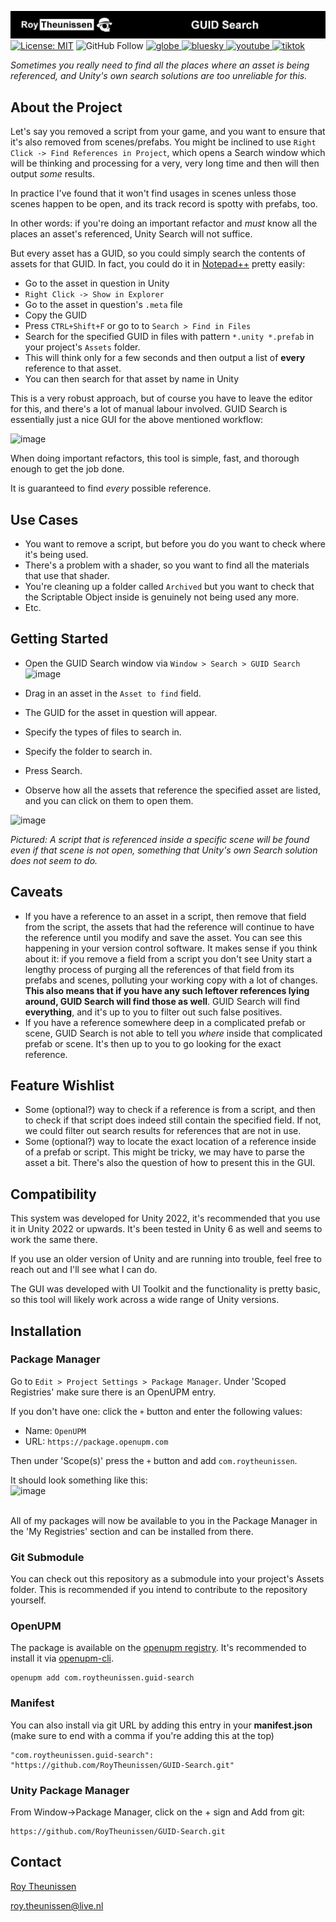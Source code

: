 [![Roy Theunissen](Documentation~/Github%20Header.jpg)](http://roytheunissen.com)
[![License: MIT](https://img.shields.io/badge/License-MIT-brightgreen.svg)](LICENSE.md)
![GitHub Follow](https://img.shields.io/github/followers/RoyTheunissen?label=RoyTheunissen&style=social)
<a href="https://roytheunissen.com" target="blank"><picture>
    <source media="(prefers-color-scheme: dark)" srcset="https://github.com/RoyTheunissen/RoyTheunissen/raw/master/globe_dark.png">
    <source media="(prefers-color-scheme: light)" srcset="https://github.com/RoyTheunissen/RoyTheunissen/raw/master/globe_light.png">
    <img alt="globe" src="globe_dark.png" width="20" height="20" />
</picture></a>
<a href="https://bsky.app/profile/roytheunissen.com" target="blank"><picture>
    <source media="(prefers-color-scheme: dark)" srcset="https://github.com/RoyTheunissen/RoyTheunissen/raw/master/bluesky_dark.png">
    <source media="(prefers-color-scheme: light)" srcset="https://github.com/RoyTheunissen/RoyTheunissen/raw/master/bluesky_light.png">
    <img alt="bluesky" src="bluesky_dark.png" width="20" height="20" />
</picture></a>
<a href="https://www.youtube.com/c/r_m_theunissen" target="blank"><picture>
    <source media="(prefers-color-scheme: dark)" srcset="https://github.com/RoyTheunissen/RoyTheunissen/raw/master/youtube_dark.png">
    <source media="(prefers-color-scheme: light)" srcset="https://github.com/RoyTheunissen/RoyTheunissen/raw/master/youtube_light.png">
    <img alt="youtube" src="youtube_dark.png" width="20" height="20" />
</picture></a> 
<a href="https://www.tiktok.com/@roy_theunissen" target="blank"><picture>
    <source media="(prefers-color-scheme: dark)" srcset="https://github.com/RoyTheunissen/RoyTheunissen/raw/master/tiktok_dark.png">
    <source media="(prefers-color-scheme: light)" srcset="https://github.com/RoyTheunissen/RoyTheunissen/raw/master/tiktok_light.png">
    <img alt="tiktok" src="tiktok_dark.png" width="20" height="20" />
</picture></a>

_Sometimes you really need to find all the places where an asset is being referenced, and Unity's own search solutions are too unreliable for this._

## About the Project

Let's say you removed a script from your game, and you want to ensure that it's also removed from scenes/prefabs. You might be inclined to use `Right Click -> Find References in Project`, which opens a Search window which will be thinking and processing for a very, very long time and then will then output _some_ results.

In practice I've found that it won't find usages in scenes unless those scenes happen to be open, and its track record is spotty with prefabs, too.

In other words: if you're doing an important refactor and _must_ know all the places an asset's referenced, Unity Search will not suffice.

But every asset has a GUID, so you could simply search the contents of assets for that GUID. In fact, you could do it in [Notepad++](https://notepad-plus-plus.org/) pretty easily:
- Go to the asset in question in Unity
- `Right Click -> Show in Explorer`
- Go to the asset in question's `.meta` file
- Copy the GUID
- Press `CTRL+Shift+F` or go to to `Search > Find in Files`
- Search for the specified GUID in files with pattern `*.unity *.prefab` in your project's `Assets` folder.
- This will think only for a few seconds and then output a list of **every** reference to that asset.
- You can then search for that asset by name in Unity

This is a very robust approach, but of course you have to leave the editor for this, and there's a lot of manual labour involved. GUID Search is essentially just a nice GUI for the above mentioned workflow:

![image](https://github.com/user-attachments/assets/cee9c342-799d-44ee-9630-39bc3a09675c)

When doing important refactors, this tool is simple, fast, and thorough enough to get the job done.

It is guaranteed to find *every* possible reference.

## Use Cases
- You want to remove a script, but before you do you want to check where it's being used.
- There's a problem with a shader, so you want to find all the materials that use that shader.
- You're cleaning up a folder called `Archived` but you want to check that the Scriptable Object inside is genuinely not being used any more.
- Etc.

## Getting Started

- Open the GUID Search window via `Window > Search > GUID Search`
  ![image](https://github.com/user-attachments/assets/75b57620-619c-4223-831b-1fdc23954993)

- Drag in an asset in the `Asset to find` field.
- The GUID for the asset in question will appear.
- Specify the types of files to search in.
- Specify the folder to search in.
- Press Search.
- Observe how all the assets that reference the specified asset are listed, and you can click on them to open them.
  
![image](https://github.com/user-attachments/assets/4bc5fd00-04d2-47b0-8f11-8ffc837bdc55)

_Pictured: A script that is referenced inside a specific scene will be found even if that scene is not open, something that Unity's own Search solution does not seem to do._

## Caveats
- If you have a reference to an asset in a script, then remove that field from the script, the assets that had the reference will continue to have the reference until you modify and save the asset. You can see this happening in your version control software. It makes sense if you think about it: if you remove a field from a script you don't see Unity start a lengthy process of purging all the references of that field from its prefabs and scenes, polluting your working copy with a lot of changes. **This also means that if you have any such leftover references lying around, GUID Search will find those as well**. GUID Search will find **everything**, and it's up to you to filter out such false positives.
- If you have a reference somewhere deep in a complicated prefab or scene, GUID Search is not able to tell you _where_ inside that complicated prefab or scene. It's then up to you to go looking for the exact reference.

## Feature Wishlist
- Some (optional?) way to check if a reference is from a script, and then to check if that script does indeed still contain the specified field. If not, we could filter out search results for references that are not in use.
- Some (optional?) way to locate the exact location of a reference inside of a prefab or script. This might be tricky, we may have to parse the asset a bit. There's also the question of how to present this in the GUI.

## Compatibility

This system was developed for Unity 2022, it's recommended that you use it in Unity 2022 or upwards. It's been tested in Unity 6 as well and seems to work the same there.

If you use an older version of Unity and are running into trouble, feel free to reach out and I'll see what I can do.

The GUI was developed with UI Toolkit and the functionality is pretty basic, so this tool will likely work across a wide range of Unity versions.

## Installation

### Package Manager

Go to `Edit > Project Settings > Package Manager`. Under 'Scoped Registries' make sure there is an OpenUPM entry.

If you don't have one: click the `+` button and enter the following values:

- Name: `OpenUPM` <br />
- URL: `https://package.openupm.com` <br />

Then under 'Scope(s)' press the `+` button and add `com.roytheunissen`.

It should look something like this: <br />
![image](https://user-images.githubusercontent.com/3997055/185363839-37b3bb3d-f70c-4dbd-b30d-cc8a93b592bb.png)

<br />
All of my packages will now be available to you in the Package Manager in the 'My Registries' section and can be installed from there.
<br />


### Git Submodule

You can check out this repository as a submodule into your project's Assets folder. This is recommended if you intend to contribute to the repository yourself.

### OpenUPM
The package is available on the [openupm registry](https://openupm.com). It's recommended to install it via [openupm-cli](https://github.com/openupm/openupm-cli).

```
openupm add com.roytheunissen.guid-search
```

### Manifest
You can also install via git URL by adding this entry in your **manifest.json** (make sure to end with a comma if you're adding this at the top)

```
"com.roytheunissen.guid-search": "https://github.com/RoyTheunissen/GUID-Search.git"
```

### Unity Package Manager
From Window->Package Manager, click on the + sign and Add from git: 
```
https://github.com/RoyTheunissen/GUID-Search.git
```


## Contact
[Roy Theunissen](https://roytheunissen.com)

[roy.theunissen@live.nl](mailto:roy.theunissen@live.nl)
